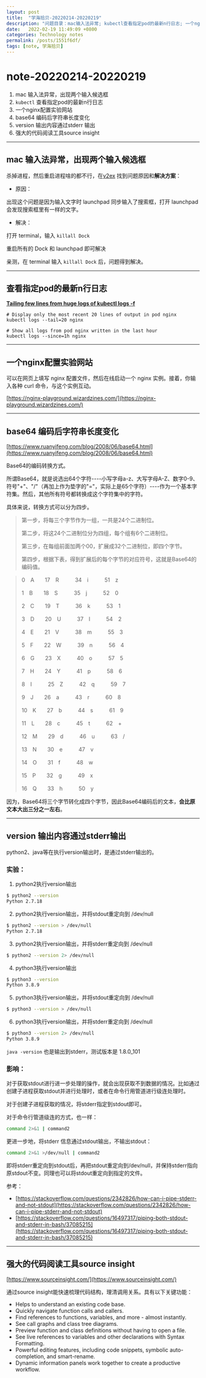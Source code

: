 ```yaml
---
layout: post
title:  "学海拾贝-20220214-20220219"
description: "问题目录：mac输入法异常; kubectl查看指定pod的最新n行日志; 一个nginx配置实验网站; base64 编码后字符串长度变化; —version 输出内容通过stderr 输出; 强大的代码阅读工具source insight"
date:   2022-02-19 11:49:09 +0800
categories: Technology notes
permalink: /posts/1551f6df/
tags: [note, 学海拾贝]
---
```


# note-20220214-20220219

1. mac 输入法异常，出现两个输入候选框
2. `kubectl` 查看指定pod的最新n行日志
3. 一个nginx配置实验网站
4. base64 编码后字符串长度变化
5. version 输出内容通过stderr 输出
6. 强大的代码阅读工具source insight
---

## mac 输入法异常，出现两个输入候选框

杀掉进程，然后重启进程啥的都不行，在[v2ex](https://www.v2ex.com/t/526071) 找到问题原因和**解决方案**：

- 原因：

出现这个问题是因为输入文字时 launchpad 同步输入了搜索框，打开 launchpad 会发现搜索框里有一样的文字。

- 解决：

打开 terminal，输入  `killall Dock`

重启所有的 Dock 和 launchpad 即可解决

亲测，在 terminal 输入 `killall Dock` 后，问题得到解决。

---

## 查看指定pod的最新n行日志

**[Tailing few lines from huge logs of kubectl logs -f](https://stackoverflow.com/questions/51835066/tailing-few-lines-from-huge-logs-of-kubectl-logs-f)**

```
# Display only the most recent 20 lines of output in pod nginx
kubectl logs --tail=20 nginx

# Show all logs from pod nginx written in the last hour
kubectl logs --since=1h nginx
```

---

## 一个nginx配置实验网站

可以在网页上填写 nginx 配置文件，然后在线启动一个 nginx 实例。接着，你输入各种 curl 命令，与这个实例互动。

[https://nginx-playground.wizardzines.com/](https://nginx-playground.wizardzines.com/)

---

## base64 编码后字符串长度变化

[https://www.ruanyifeng.com/blog/2008/06/base64.html](https://www.ruanyifeng.com/blog/2008/06/base64.html)

Base64的编码转换方式。

所谓Base64，就是说选出64个字符----小写字母a-z、大写字母A-Z、数字0-9、符号"+"、"/"（再加上作为垫字的"="，实际上是65个字符）----作为一个基本字符集。然后，其他所有符号都转换成这个字符集中的字符。

具体来说，转换方式可以分为四步。

> 第一步，将每三个字节作为一组，一共是24个二进制位。
> 
> 
> 第二步，将这24个二进制位分为四组，每个组有6个二进制位。
> 
> 第三步，在每组前面加两个00，扩展成32个二进制位，即四个字节。
> 
> 第四步，根据下表，得到扩展后的每个字节的对应符号，这就是Base64的编码值。
> 

> 0　A　　17　R　　　34　i　　　51　z
> 
> 
> 1　B　　18　S　　　35　j　　　52　0
> 
> 2　C　　19　T　　　36　k　　　53　1
> 
> 3　D　　20　U　　　37　l　　　54　2
> 
> 4　E　　21　V　　　38　m　　　55　3
> 
> 5　F　　22　W　　　39　n　　　56　4
> 
> 6　G　　23　X　　　40　o　　　57　5
> 
> 7　H　　24　Y　　　41　p　　　58　6
> 
> 8　I　　　25　Z　　　42　q　　　59　7
> 
> 9　J　　26　a　　　43　r　　　60　8
> 
> 10　K　　27　b　　　44　s　　　61　9
> 
> 11　L　　28　c　　　45　t　　　62　+
> 
> 12　M　　29　d　　　46　u　　　63　/
> 
> 13　N　　30　e　　　47　v
> 
> 14　O　　31　f　　　48　w
> 
> 15　P　　32　g　　　49　x
> 
> 16　Q　　33　h　　　50　y
> 

因为，Base64将三个字节转化成四个字节，因此Base64编码后的文本，**会比原文本大出三分之一左右**。

---

## version 输出内容通过stderr输出

python2、java等在执行version输出时，是通过stderr输出的。

### 实验：

1. python2执行version输出

```bash
$ python2 --version
Python 2.7.18
```

2. python2执行version输出，并将stdout重定向到 /dev/null

```bash
$ python2 --version > /dev/null
Python 2.7.18
```

3. python2执行version输出，并将stderr重定向到 /dev/null

```bash
$ python2 --version 2> /dev/null

```

4. python3执行version输出

```bash
$ python3 --version             
Python 3.8.9
```

5. python3执行version输出，并将stdout重定向到 /dev/null

```bash
$ python3 --version > /dev/null

```

6. python3执行version输出，并将stderr重定向到 /dev/null

```bash
$ python3 --version 2> /dev/null
Python 3.8.9
```

`java -version` 也是输出到stderr，测试版本是 1.8.0_101

### 影响：

对于获取stdout进行进一步处理的操作，就会出现获取不到数据的情况。比如通过创建子进程获取stdout并进行处理时，或者在命令行用管道进行级连处理时。

对于创建子进程获取的情况，将stderr指定到stdout即可。

对于命令行管道级连的方式，也一样：

```bash
command 2>&1 | command2
```

更进一步地，将stderr 信息通过stdout输出，不输出stdout： 

```bash
command 2>&1 >/dev/null | command2
```

即将stderr重定向到stdout后，再把stdout重定向到/dev/null，并保持stderr指向原stdout不变。同理也可以将stdout重定向到指定的文件。

参考：

- [https://stackoverflow.com/questions/2342826/how-can-i-pipe-stderr-and-not-stdout](https://stackoverflow.com/questions/2342826/how-can-i-pipe-stderr-and-not-stdout)
- [https://stackoverflow.com/questions/16497317/piping-both-stdout-and-stderr-in-bash/37085215](https://stackoverflow.com/questions/16497317/piping-both-stdout-and-stderr-in-bash/37085215)

---

## 强大的代码阅读工具source insight

[https://www.sourceinsight.com/](https://www.sourceinsight.com/)

通过source insight能快速梳理代码结构，理清调用关系。具有以下关键功能：

- Helps to understand an existing code base.
- Quickly navigate function calls and callers.
- Find references to functions, variables, and more - almost instantly.
- See call graphs and class tree diagrams.
- Preview function and class definitions without having to open a file.
- See live references to variables and other declarations with Syntax Formatting.
- Powerful editing features, including code snippets, symbolic auto-completion, and smart-rename.
- Dynamic information panels work together to create a productive workflow.
